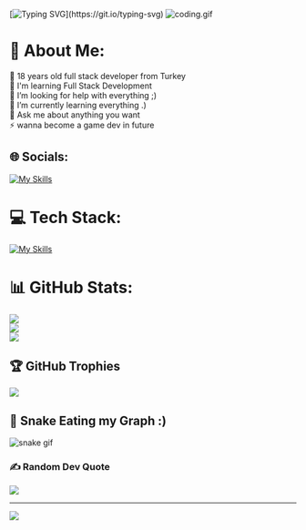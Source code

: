        

[![Typing SVG](https://readme-typing-svg.herokuapp.com?font=Fira+Code&pause=1000&width=435&lines=Welcome+to+my+github+profile;My+name+is+Mustafa!)](https://git.io/typing-svg)
![coding.gif](https://c.tenor.com/GfSX-u7VGM4AAAAM/coding.gif)
# 💫 About Me:
🔭 18 years old full stack developer from Turkey<br>👯 I'm learning Full Stack Development<br>🤝 I’m looking for help with everything ;)<br>🌱 I’m currently learning everything .)<br>💬 Ask me about anything you want <br>⚡ wanna become a game dev in future 


## 🌐 Socials:
[![My Skills](https://skillicons.dev/icons?i=linkedin,theme=dark)](https://www.linkedin.com/in/mustafa-bilen/)

# 💻 Tech Stack:
[![My Skills](https://skillicons.dev/icons?i=html,css,js,sass,bootstrap,tailwind,react,py,django,bash,git,theme=dark)](https://skillicons.dev)
# 📊 GitHub Stats:
![](https://github-readme-stats.vercel.app/api?username=mustafa-bilen&theme=tokyonight&hide_border=false&include_all_commits=false&count_private=true)<br/>
![](https://github-readme-streak-stats.herokuapp.com/?user=mustafa-bilen&theme=tokyonight&hide_border=false)<br/>
![](https://github-readme-stats.vercel.app/api/top-langs/?username=mustafa-bilen&theme=tokyonight&hide_border=false&include_all_commits=false&count_private=true&layout=compact)

## 🏆 GitHub Trophies
![](https://github-profile-trophy.vercel.app/?username=mustafa-bilen&theme=tokyonight&no-frame=false&no-bg=false&margin-w=4)

## 🐍 Snake Eating my Graph :)
![snake gif](https://github.com/mustafa-bilen/mustafa-bilen/blob/output/github-contribution-grid-snake.svg)

### ✍️ Random Dev Quote
![](https://quotes-github-readme.vercel.app/api?type=horizontal&theme=tokyonight)

---
[![](https://visitcount.itsvg.in/api?id=mustafa-bilen&icon=2&color=0)](https://visitcount.itsvg.in)
